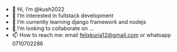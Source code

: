 - 👋 Hi, I’m @kush2022
- 👀 I’m interested in fullstack development 
- 🌱 I’m currently learning django framework and nodejs
- 💞️ I’m looking to collaborate on ...
- 📫 How to reach me: email felixkuria12@gmail.com or whatsapp 0710702286

<!---
kush2022/kush2022 is a ✨ special ✨ repository because its `README.md` (this file) appears on your GitHub profile.
You can click the Preview link to take a look at your changes.
--->
